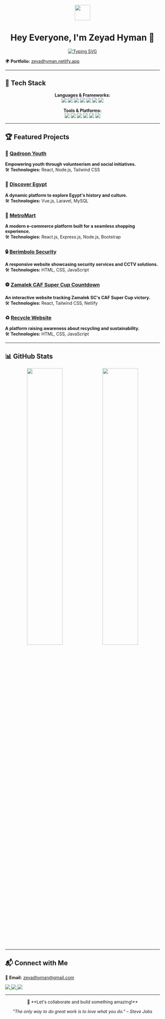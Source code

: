 <!-- Header -->
<p align="center">
  <img src="https://media.giphy.com/media/hvRJCLFzcasrR4ia7z/giphy.gif" width="50">
</p>

<h1 align="center">Hey Everyone, I'm Zeyad Hyman 👋</h1>

<p align="center">
  <a href="https://git.io/typing-svg">
    <img src="https://readme-typing-svg.demolab.com?font=Poppins&weight=900&size=30&pause=1000&color=0653BB&background=76767600&center=true&vCenter=true&width=600&lines=Full-Stack+Developer;Laravel+%7C+Node.js+%7C+React+%7C+Tailwind+CSS;Let's+Build+Something+Amazing!" alt="Typing SVG">
  </a>
</p>


  🌍 <strong>Portfolio:</strong> <a href="https://zeyadhyman.netlify.app/">zeyadhyman.netlify.app</a>

---

## 🚀 Tech Stack  

<p align="center">
  <strong>Languages & Frameworks:</strong> <br>
  <img src="https://img.shields.io/badge/HTML-E34F26?style=flat&logo=html5&logoColor=white">
  <img src="https://img.shields.io/badge/CSS-1572B6?style=flat&logo=css3&logoColor=white">
  <img src="https://img.shields.io/badge/JavaScript-F7DF1E?style=flat&logo=javascript&logoColor=black">
  <img src="https://img.shields.io/badge/PHP-777BB4?style=flat&logo=php&logoColor=white">
  <img src="https://img.shields.io/badge/Laravel-FF2D20?style=flat&logo=laravel&logoColor=white">
  <img src="https://img.shields.io/badge/React-61DAFB?style=flat&logo=react&logoColor=black">
  <img src="https://img.shields.io/badge/Node.js-339933?style=flat&logo=node.js&logoColor=white">
</p>

<p align="center">
  <strong>Tools & Platforms:</strong> <br>
  <img src="https://img.shields.io/badge/Vite-646CFF?style=flat&logo=vite&logoColor=white">
  <img src="https://img.shields.io/badge/XAMPP-FB7A24?style=flat&logo=xampp&logoColor=white">
  <img src="https://img.shields.io/badge/MySQL-4479A1?style=flat&logo=mysql&logoColor=white">
  <img src="https://img.shields.io/badge/GitHub-181717?style=flat&logo=github&logoColor=white">
  <img src="https://img.shields.io/badge/Postman-FF6C37?style=flat&logo=postman&logoColor=white">
  <img src="https://img.shields.io/badge/Netlify-00C7B7?style=flat&logo=netlify&logoColor=white">
</p>

---

## 🏆 Featured Projects  

### 💪 [Qadroon Youth](https://qyf-eg.org/)  
**Empowering youth through volunteerism and social initiatives.**  
🛠 **Technologies:** React, Node.js, Tailwind CSS  

### 🏺 [Discover Egypt](https://discover-egypt-web.netlify.app/)  
**A dynamic platform to explore Egypt's history and culture.**  
🛠 **Technologies:** Vue.js, Laravel, MySQL  

### 🛒 [MetroMart](https://yassenmohamedrashad.github.io/Metromart/)  
**A modern e-commerce platform built for a seamless shopping experience.**  
🛠 **Technologies:** React.js, Express.js, Node.js, Bootstrap  

### 🔒 [Berimbolo Security](https://zeyadhyman.github.io/Pearson-Unit-6/)  
**A responsive website showcasing security services and CCTV solutions.**  
🛠 **Technologies:** HTML, CSS, JavaScript  

### ⚽ [Zamalek CAF Super Cup Countdown](https://zamaleksupercub2024.netlify.app/)  
**An interactive website tracking Zamalek SC's CAF Super Cup victory.**  
🛠 **Technologies:** React, Tailwind CSS, Netlify  

### ♻️ [Recycle Website](https://in-frame-recycle.vercel.app/)  
**A platform raising awareness about recycling and sustainability.**  
🛠 **Technologies:** HTML, CSS, JavaScript  

---

## 📊 GitHub Stats  

<p align="center">
  <img src="https://github-readme-stats.vercel.app/api?username=ZeyadHyman&show_icons=true&theme=radical" width="48%">
  <img src="https://github-readme-streak-stats.herokuapp.com/?user=ZeyadHyman&theme=radical" width="48%">
</p>

---

## 📬 Connect with Me  

  📧 <strong>Email:</strong> <a href="mailto:zeyadhyman@gmail.com">zeyadhyman@gmail.com</a>  

  <a href="https://github.com/ZeyadHyman">
    <img src="https://img.shields.io/badge/GitHub-181717?style=flat&logo=github&logoColor=white">
  </a>
  <a href="https://www.linkedin.com/in/zeyadhyman">
    <img src="https://img.shields.io/badge/LinkedIn-0077B5?style=flat&logo=linkedin&logoColor=white">
  </a>
  <a href="https://wa.me/201121859584">
    <img src="https://img.shields.io/badge/WhatsApp-25D366?style=flat&logo=whatsapp&logoColor=white">
  </a>

---

<p align="center">
  🚀 **Let's collaborate and build something amazing!**  
</p>

<p align="center">
  <em>"The only way to do great work is to love what you do." – Steve Jobs</em>  
</p>
